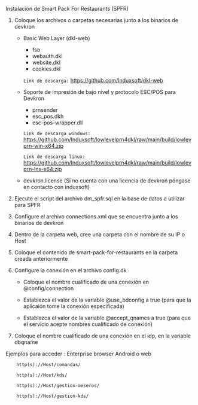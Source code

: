 Instalación de Smart Pack For Restaurants (SPFR)

1. Coloque los archivos o carpetas necesarias junto a los binarios de devkron
	- Basic Web Layer (dkl-web) 
		- fso
		- webauth.dkl
		- website.dkl
  		- cookies.dkl		
		
		```Link de descarga:``` https://github.com/Induxsoft/dkl-web
	- Soporte de impresión de bajo nivel y protocolo ESC/POS para Devkron
		- prnsender
		- esc_pos.dkh
		- esc-pos-wrapper.dll
		
		```Link de descarga windows:``` https://github.com/Induxsoft/lowlevelprn4dkl/raw/main/build/lowlevprn-win-x64.zip
		
		```Link de descarga linux:``` https://github.com/Induxsoft/lowlevelprn4dkl/raw/main/build/lowlevprn-lnx-x64.zip
		
	- devkron.license (Si no cuenta con una licencia de devkron póngase en contacto con induxsoft)

2. Ejecute el script del archivo dm_spfr.sql en la base de datos a utilizar para SPFR

3. Configure el archivo connections.xml que se encuentra junto a los binarios de devkron

4. Dentro de la carpeta web, cree una carpeta con el nombre de su IP o Host

5. Coloque el contenido de smart-pack-for-restaurants en la carpeta creada anteriormente

6. Configure la conexión en el archivo config.dk 

	- Coloque el nombre cualificado de una conexión en @config/connection
	
	- Establezca el valor de la variable @use_bdconfig a true (para que la aplicaión tome la conexión especificada)
	
	- Establezca el valor de la variable @accept_qnames a true (para que el servicio acepte nombres cualificado de conexión)
	
8. Coloque el nombre cualificado de una conexión en el idp, en la variable dbqname 
	
Ejemplos para acceder :
		Enterprise browser Android o web
		
		http(s)://Host/comandas/
		
		http(s)://Host/kds/
		
		http(s)://Host/gestion-meseros/
		
		http(s)://Host/gestion-kds/






